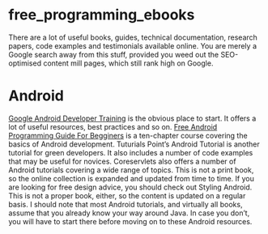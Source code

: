# free_programming_ebooks
There are a lot of useful books, guides, technical documentation, research papers, code examples and testimonials available online. You are merely a Google search away from this stuff, provided you weed out the SEO-optimised content mill pages, which still rank high on Google.
# Android
[Google Android Developer Training](https://developer.android.com/guide) is the obvious place to start. It offers a lot of useful resources, best practices and so on.
[Free Android Programming Guide For Begginers](https://www.eduonix.com/offers/Android_ebook_free_offer.html#.VchB3vmqpBc) is a ten-chapter course covering the basics of Android development.
Tuturials Point’s Android Tutorial is another tutorial for green developers. It also includes a number of code examples that may be useful for novices.
Coreservlets also offers a number of Android tutorials covering a wide range of topics. This is not a print book, so the online collection is expanded and updated from time to time.
If you are looking for free design advice, you should check out Styling Android. This is not a proper book, either, so the content is updated on a regular basis.
I should note that most Android tutorials, and virtually all books, assume that you already know your way around Java. In case you don’t, you will have to start there before moving on to these Android resources.

